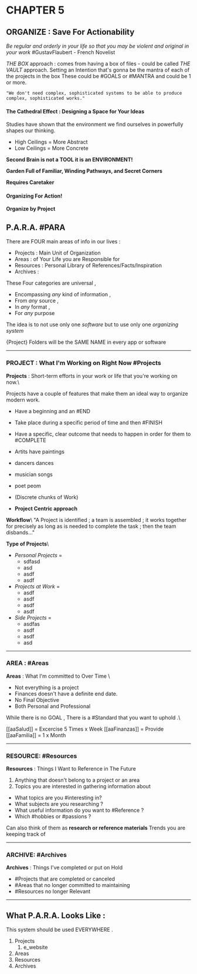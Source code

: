 # CHAPTER 5

## ORGANIZE : Save For Actionability

*Be regular and orderly in your life so that you may be violent and original in your work*
#GustavFlaubert  - French Novelist

*THE BOX* approach :  comes from having a box of files - could be called *THE VAULT* approach.
Setting an Intention that's gonna be the mantra of each of the projects in the box
These could be #GOALS or #MANTRA and could be 1 or more.

	"We don't need complex, sophisticated systems to be able to produce complex, sophisticated works."

#### The Cathedral Effect : Designing a Space for Your Ideas

Studies have shown that the environment we find ourselves in powerfully shapes our thinking. 
- High Ceilings = More Abstract
- Low Ceilings = More Concrete

__Second Brain is not a TOOL it is an ENVIRONMENT!__

__Garden Full of Familiar, Winding Pathways, and Secret Corners__

__Requires Caretaker__

#### Organizing For Action!

__Organize by Project__


## P.A.R.A. #PARA

There are FOUR main areas of info in our lives :

- Projects : Main Unit of Organization
- Areas : of Your Life you are Responsible for
- Resources : Personal Library of References/Facts/Inspiration
- Archives : 

These Four categories are universal , 
- Encompassing *any* kind of information , 
- From *any* source , 
- In *any* format , 
- For *any* purpose 

The idea is to not use only one *software* but to use only one *organizing system*

{Project} Folders will be the SAME NAME in every app or software

---
### PROJECT : What I'm Working on Right Now #Projects

**Projects** : Short-term efforts in your work or life that you're working on now.\\

Projects have a couple of features that make them an ideal way to organize modern work. 

- Have a beginning and an #END 
- Take place during a specific period of time and then #FINISH
- Have a specific, clear outcome that needs to happen in order for them to #COMPLETE

- Artits have paintings
- dancers dances
- musician songs
- poet peom
- (Discrete chunks of Work)
- **Project Centric approach**

**Workflow**\\
"A Project is identified ; a team is assembled ; it works together for precisely as long as is needed to complete the task ; then the team disbands..."

**Type of Projects**\\

 - *Personal* *Projects* = 
	 - sdfasd
	 - asd
	 - asdf
	 - asdf
- *Projects at Work* = 
	- asdf
	- asdf
	- asdf
	- asdf
- *Side Projects* = 
	- asdfas
	- asdf
	- asdf
	- asd

---
### AREA :  #Areas

**Areas** : What I'm committed to Over Time \\ 
 - Not everything is a project
- Finances doesn't have a definite end date.
- No Final Objective
- Both Personal and Professional


While there is no GOAL , There is a #Standard that you want to uphold .\\

[[aaSalud]] = Excercise 5 Times x Week
[[aaFinanzas]] = Provide
[[aaFamilia]] = 1 x Month

---
### RESOURCE:  #Resources

**Resources** : Things I Want to Reference in The Future

1. Anything that doesn't belong to a project or an area 
2. Topics you are interested in gathering information about

- What topics are you #interesting in?
- What subjects are you researching ?
- What useful information do you want to #Reference ?
- Which #hobbies or #passions ?

Can also think of them as **research or reference materials**
Trends you are keeping track of

---
### ARCHIVE:  #Archives

**Archives** : Things I've completed or put on Hold

- #Projects that are completed or canceled
- #Areas that no longer committed to maintaining
- #Resources no longer Relevant

---

## What P.A.R.A. Looks Like : 

This system should be used EVERYWHERE .

1. Projects
	1. e_website
2. Areas
3. Resources
4. Archives









